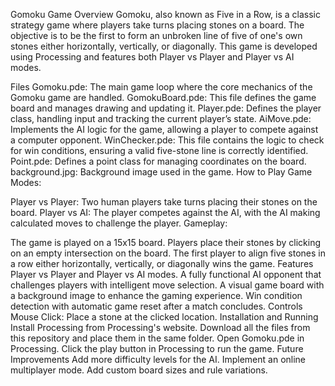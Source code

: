Gomoku Game
Overview
Gomoku, also known as Five in a Row, is a classic strategy game where players take turns placing stones on a board. The objective is to be the first to form an unbroken line of five of one's own stones either horizontally, vertically, or diagonally. This game is developed using Processing and features both Player vs Player and Player vs AI modes.

Files
Gomoku.pde: The main game loop where the core mechanics of the Gomoku game are handled.
GomokuBoard.pde: This file defines the game board and manages drawing and updating it.
Player.pde: Defines the player class, handling input and tracking the current player’s state.
AiMove.pde: Implements the AI logic for the game, allowing a player to compete against a computer opponent.
WinChecker.pde: This file contains the logic to check for win conditions, ensuring a valid five-stone line is correctly identified.
Point.pde: Defines a point class for managing coordinates on the board.
background.jpg: Background image used in the game.
How to Play
Game Modes:

Player vs Player: Two human players take turns placing their stones on the board.
Player vs AI: The player competes against the AI, with the AI making calculated moves to challenge the player.
Gameplay:

The game is played on a 15x15 board.
Players place their stones by clicking on an empty intersection on the board.
The first player to align five stones in a row either horizontally, vertically, or diagonally wins the game.
Features
Player vs Player and Player vs AI modes.
A fully functional AI opponent that challenges players with intelligent move selection.
A visual game board with a background image to enhance the gaming experience.
Win condition detection with automatic game reset after a match concludes.
Controls
Mouse Click: Place a stone at the clicked location.
Installation and Running
Install Processing from Processing's website.
Download all the files from this repository and place them in the same folder.
Open Gomoku.pde in Processing.
Click the play button in Processing to run the game.
Future Improvements
Add more difficulty levels for the AI.
Implement an online multiplayer mode.
Add custom board sizes and rule variations.
